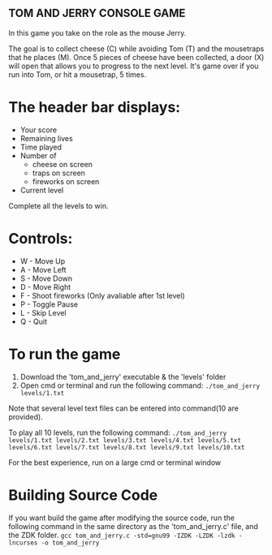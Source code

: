 ## TOM AND JERRY CONSOLE GAME

In this game you take on the role as the mouse Jerry.

The goal is to collect cheese (C) while avoiding Tom (T) and the mousetraps that he places (M).
Once 5 pieces of cheese have been collected, a door (X) will open that allows you to progress to the next level.
It's game over if you run into Tom, or hit a mousetrap, 5 times.

# The header bar displays: 
* Your score
* Remaining lives
* Time played
* Number of 
	* cheese on screen
	* traps on screen
	* fireworks on screen
* Current level

Complete all the levels to win.

# Controls:
* W - Move Up
* A - Move Left
* S - Move Down
* D - Move Right
* F - Shoot fireworks (Only avaliable after 1st level)
* P - Toggle Pause
* L - Skip Level
* Q - Quit

# To run the game
1. Download the 'tom_and_jerry' executable & the 'levels' folder
2. Open cmd or terminal and run the following command:
```./tom_and_jerry levels/1.txt```

Note that several level text files can be entered into command(10 are provided).

To play all 10 levels, run the following command:
```./tom_and_jerry levels/1.txt levels/2.txt levels/3.txt levels/4.txt levels/5.txt levels/6.txt levels/7.txt levels/8.txt levels/9.txt levels/10.txt```

For the best experience, run on a large cmd or terminal window

# Building Source Code
If you want build the game after modifying the source code, run the following command in the same directory as the 'tom_and_jerry.c' file, and the ZDK folder.
```gcc tom_and_jerry.c -std=gnu99 -IZDK -LZDK -lzdk -lncurses -o tom_and_jerry```
